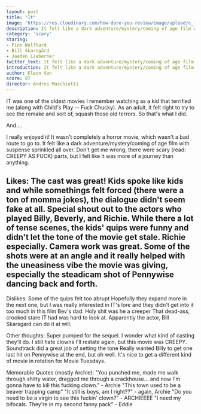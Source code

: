 ```yaml
---
layout: post
title: "It"
image: 'https://res.cloudinary.com/how-dare-you-review/image/upload/c_fill,h_399,w_760/v1529185355/it-2.jpg'
description: It felt like a dark adventure/mystery/coming of age film with suspense sprinkled all over.
category: 'scary'
staring:
- Finn Wolfhard
- Bill Skarsgård
- Jaeden Lieberher
twitter_text: It felt like a dark adventure/mystery/coming of age film with suspense sprinkled all over.
introduction: It felt like a dark adventure/mystery/coming of age film with suspense sprinkled all over.
author: Kleon Van
score: 87
director: Andres Muschietti
---
```


IT was one of the oldest movies I remember watching as a kid that terrified me (along with Child's Play -- Fuck Chucky). As an adult, it felt right to try to see the remake and sort of, squash those old terrors. So that's what I did.

And....

I really enjoyed it! It wasn't completely a horror movie, which wasn't a bad route to go to. It felt like a dark adventure/mystery/coming of age film with suspense sprinkled all over. Don't get me wrong, there were scary (read: CREEPY AS FUCK) parts, but I felt like it was more of a journey than anything.


Likes:
The cast was great! Kids spoke like kids and while somethings felt forced (there were a ton of momma jokes), the dialogue didn't seem fake at all. Special shout out to the actors who played Billy, Beverly, and Richie.
While there a lot of tense scenes, the kids' quips were funny and didn't let the tone of the movie get stale. Richie especially.
Camera work was great. Some of the shots were at an angle and it really helped with the uneasiness vibe the movie was giving, especially the steadicam shot of Pennywise dancing back and forth.
-           
Dislikes:
Some of the quips felt too abrupt
Hopefully they expand more in the next one, but I was really interested in IT's lore and they didn't get into it too much in this film
Bev's dad. Holy shit was he a creeper
That dead-ass, crooked stare IT had was hard to look at. Apparently the actor, Bill Skarsgard can do it at will.


Other thoughts:
Super pumped for the sequel. I wonder what kind of casting they'll do.
I still hate clowns
I'll restate again, but this movie was CREEPY. Soundtrack did a great job of setting the tone
Really wanted Billy to get one last hit on Pennywise at the end, but oh well.
It's nice to get a different kind of movie in rotation for Movie Tuesdays.

Memorable Quotes (mostly Archie):
"You punched me, made me walk through shitty water, dragged me through a crackhouse... and now I'm gonna have to kill this fucking clown." - Archie
"This town used to be a beaver trapping camp" "It still is boys, am I right??" - again, Archie
"Do you need to be a virgin to see this fuckin' clown?" - ARCHIEEEE
"I need my bifocals. They're in my second fanny pack" - Eddie
